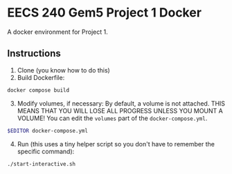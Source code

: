 # EECS 240 Gem5 Project 1 Docker
A docker environment for Project 1.

## Instructions

1. Clone (you know how to do this)
2. Build Dockerfile:
  ```bash
  docker compose build
  ```
3. Modify volumes, if necessary:
  By default, a volume is not attached. THIS MEANS THAT YOU WILL LOSE ALL PROGRESS UNLESS YOU MOUNT A VOLUME! You can edit the `volumes` part of the `docker-compose.yml`.
  ```bash
  $EDITOR docker-compose.yml
  ```
4. Run (this uses a tiny helper script so you don't have to remember the specific command):
  ```bash
  ./start-interactive.sh
  ```
